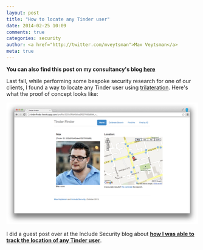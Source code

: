 ```yaml
---
layout: post
title: "How to locate any Tinder user"
date: 2014-02-25 10:09
comments: true
categories: security
author: <a href="http://twitter.com/mveytsman">Max Veytsman</a>
meta: true
---
```


**You can also find this post on my consultancy's blog [here](http://finite.state.io/blog/2014/02/25/how-to-locate-any-tinder-user/)**

Last fall, while performing some bespoke security research for one of our clients, I found a way to locate any Tinder user using [trilateration](https://en.wikipedia.org/wiki/Trilateration). Here's what the proof of concept looks like:

![finding me](/assets/images/tinder/04_found_max.png)

I did a guest post over at the Include Security blog about **[how I was able to track the location of any Tinder user](http://blog.includesecurity.com/2014/02/how-i-was-able-to-track-location-of-any.html)**.
